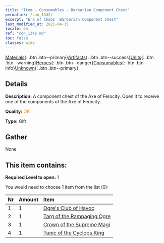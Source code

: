 ```yaml
---
title: "Item - Consumables - Barbarian Component Chest"
permalink: /con_1342/
excerpt: "Era of Chaos  Barbarian Component Chest"
last_modified_at: 2021-04-15
locale: en
ref: "con_1342.md"
toc: false
classes: wide
---
```

 [Materials](/Items/){: .btn .btn--primary}[Artifacts](/Items/Artifacts/){: .btn .btn--success}[Units](/Items/Units/){: .btn .btn--warning}[Heroes](/Items/Heroes/){: .btn .btn--danger}[Consumables](/Items/Consumables/){: .btn .btn--info}[Unknown](/Items/Unknown/){: .btn .btn--primary}

## Details
 **Description:** A component chest of the Axe of Ferocity. Open it to receive one of the components of the Axe of Ferocity.

 **Quality:** <span style="color: #FF8C00">OK</span>

 **Type:** Gift

## Gather

  None

## This item contains:

 **Required Level to open:** 1

 You would need to choose 1 item from the list (0):

  | Nr | Amount |     Item    |
  |:---|:-------|:------------|
  | 1 | 1 | [Ogre's Club of Havoc](/Items/art_125/) |  | 
  | 2 | 1 | [Targ of the Rampaging Ogre](/Items/art_126/) |  | 
  | 3 | 1 | [Crown of the Supreme Magi](/Items/art_127/) |  | 
  | 4 | 1 | [Tunic of the Cyclops King](/Items/art_128/) |  | 
